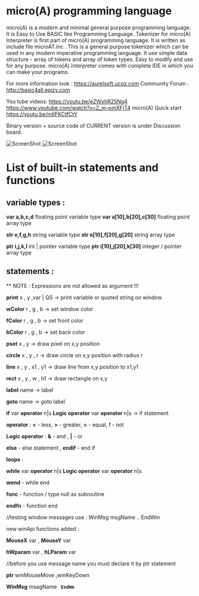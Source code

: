 # micro(A) programming language
micro(A) is a modern and minimal general purpose programming language.
It is Easy to Use BASIC like Programming Language.
Tokenizer for micro(A) Interpreter is first part of micro(A) programming language.
It is written as include file microAT.inc .
This is a general purpose tokenizer which can be used in any modern imperative 
programming language.
It use simple data structure - array of tokens and array of token types.
Easy to modify and use for any purpose.
micro(A) interpreter comes with complete IDE in which you can make your programs.

For more information look : https://aurelsoft.ucoz.com
Community Forum : http://basic4all.epizy.com

You tube videos: https://youtu.be/eZWxhR25Ng4
https://www.youtube.com/watch?v=2_m-pmXFjT4
micro(A) Quick start
https://youtu.be/mIIFKCtfCtY

Binary version + source code
of
CURRENT version is under Discussion board.

![ScreenShot](https://aurelsoft.ucoz.com/logoA3.png)
![ScreenShot](https://aurelsoft.ucoz.com/microA_Interpreter.png)

# List of built-in statements and functions
## variable types :
**var a,b,c,d**  floating point variable type
**var a[10],b[20],c[30]**  floating point array type

**str e,f,g,h**  string variable type
**str e[10],f[20],g[20]**  string array type

**ptr i,j,k,l**  int | pointer variable type
**ptr i[10],j[20],k[30]**  integer / pointer array type

## statements :
** NOTE : Expressions are not allowed as argument !!!

**print** x , y ,var | QS -> print variable or quoted string on window  

**wColor** r , g , b  -> set window color

**fColor** r , g , b  -> set front color

**bColor** r , g , b  -> set back color

**pset** x , y   -> draw pixel on x,y position

**circle** x , y , r   -> draw circle on x,y position with radius r

**line** x , y , x1 , y1   -> draw line from x,y position to x1,y1 

**rect** x , y , w , h1   -> draw rectangle on x,y 

**label** name   -> label

**goto** name   -> goto label

**if** var **operator** n|s **Logic operator** var **operator** n|s   -> if statement

**operator** : **<** - less, **>** - greater, **=** - equal, **!** - not

**Logic operator** : **&** - and  , **|** - or

**else** - else statement , **endif** - end if

**loops** :

**while**  var **operator** n|s  **Logic operator** var **operator** n|s 

**wend** - while end

**func** - function / type null as subroutine

**endfn** - function end

//testing window messages use : WinMsg msgName .. EndWm

new winApi functions added :

**MouseX** var , **MouseY** var

**hWparam** var , **hLParam** var

//before you use message name you must declare it by ptr statement

**ptr** wmMouseMove ,wmKeyDown

**WinMsg** msagName <code>  **EndWm**


